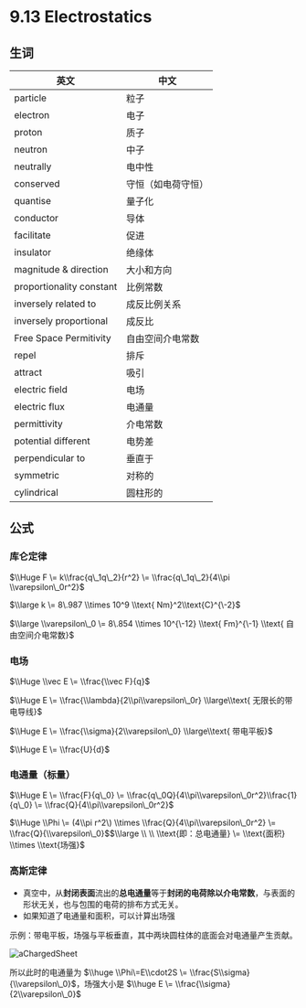 
9\.13 Electrostatics
====================


生词
--




| 英文 | 中文 |
| --- | --- |
| particle | 粒子 |
| electron | 电子 |
| proton | 质子 |
| neutron | 中子 |
| neutrally | 电中性 |
| conserved | 守恒（如电荷守恒） |
| quantise | 量子化 |
| conductor | 导体 |
| facilitate | 促进 |
| insulator | 绝缘体 |
| magnitude \& direction | 大小和方向 |
| proportionality constant | 比例常数 |
| inversely related to | 成反比例关系 |
| inversely proportional | 成反比 |
| Free Space Permitivity | 自由空间介电常数 |
| repel | 排斥 |
| attract | 吸引 |
| electric field | 电场 |
| electric flux | 电通量 |
| permittivity | 介电常数 |
| potential different | 电势差 |
| perpendicular to | 垂直于 |
| symmetric | 对称的 |
| cylindrical | 圆柱形的 |


公式
--


### 库仑定律


$\\Huge F \= k\\frac{q\_1q\_2}{r^2} \= \\frac{q\_1q\_2}{4\\pi \\varepsilon\_0r^2}$


$\\large k \= 8\.987 \\times 10^9 \\text{ Nm}^2\\text{C}^{\-2}$


$\\large \\varepsilon\_0 \= 8\.854 \\times 10^{\-12} \\text{ Fm}^{\-1} \\text{ 自由空间介电常数}$


### 电场


$\\Huge \\vec E \= \\frac{\\vec F}{q}$


$\\Huge E \= \\frac{\\lambda}{2\\pi\\varepsilon\_0r} \\large\\text{ 无限长的带电导线}$


$\\Huge E \= \\frac{\\sigma}{2\\varepsilon\_0} \\large\\text{ 带电平板}$


$\\Huge E \= \\frac{U}{d}$


### 电通量（标量）


$\\Huge E \= \\frac{F}{q\_0} \= \\frac{q\_0Q}{4\\pi\\varepsilon\_0r^2}\\frac{1}{q\_0} \= \\frac{Q}{4\\pi\\varepsilon\_0r^2}$


$\\Huge \\Phi \= (4\\pi r^2\) \\times \\frac{Q}{4\\pi\\varepsilon\_0r^2} \= \\frac{Q}{\\varepsilon\_0}$$\\large \\ \\ \\text{即：总电通量} \= \\text{面积} \\times \\text{场强}$


### 高斯定律


* 真空中，从**封闭表面**流出的**总电通量**等于**封闭的电荷除以介电常数**，与表面的形状无关，也与包围的电荷的排布方式无关。
* 如果知道了电通量和面积，可以计算出场强


示例：带电平板，场强与平板垂直，其中两块圆柱体的底面会对电通量产生贡献。


![aChargedSheet](https://z3.ax1x.com/2021/09/13/4FpadI.png)


所以此时的电通量为 $\\huge \\Phi\=E\\cdot2S \= \\frac{S\\sigma}{\\varepsilon\_0}$，场强大小是 $\\huge E \= \\frac{\\sigma}{2\\varepsilon\_0}$


